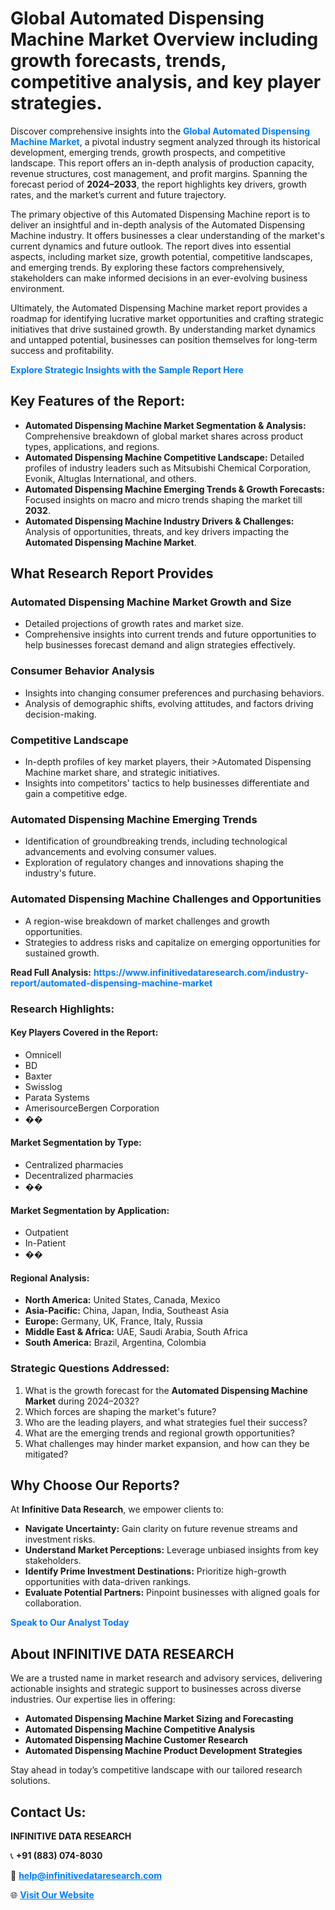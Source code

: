 <h1>Global Automated Dispensing Machine Market Overview including growth forecasts, trends, competitive analysis, and key player strategies.</h1>
<p>
Discover comprehensive insights into the 
<a href="https://www.infinitivedataresearch.com/industry-report/automated-dispensing-machine-market" rel="dofollow" style="color: #007BFF; text-decoration: none;"><strong>Global Automated Dispensing Machine Market</strong></a>, a pivotal industry segment analyzed through its historical development, emerging trends, growth prospects, and competitive landscape. This report offers an in-depth analysis of production capacity, revenue structures, cost management, and profit margins. Spanning the forecast period of <strong>2024–2033</strong>, the report highlights key drivers, growth rates, and the market’s current and future trajectory.
</p>
<p>
The primary objective of this Automated Dispensing Machine report is to deliver an insightful and in-depth analysis of the Automated Dispensing Machine industry. It offers businesses a clear understanding of the market's current dynamics and future outlook. The report dives into essential aspects, including market size, growth potential, competitive landscapes, and emerging trends. By exploring these factors comprehensively, stakeholders can make informed decisions in an ever-evolving business environment.
</p>
<p>
Ultimately, the Automated Dispensing Machine market report provides a roadmap for identifying lucrative market opportunities and crafting strategic initiatives that drive sustained growth. By understanding market dynamics and untapped potential, businesses can position themselves for long-term success and profitability.
</p>
<p>
<a href="https://www.infinitivedataresearch.com/request-sample/reportId=109674" style="color: #007BFF; text-decoration: none;"><strong>Explore Strategic Insights with the Sample Report Here</strong></a>
</p>

<h2>Key Features of the Report:</h2>
<ul>
<li><strong>Automated Dispensing Machine Market Segmentation & Analysis:</strong> Comprehensive breakdown of global market shares across product types, applications, and regions.</li>
<li><strong>Automated Dispensing Machine Competitive Landscape:</strong> Detailed profiles of industry leaders such as Mitsubishi Chemical Corporation, Evonik, Altuglas International, and others.</li>
<li><strong>Automated Dispensing Machine Emerging Trends & Growth Forecasts:</strong> Focused insights on macro and micro trends shaping the market till <strong>2032</strong>.</li>
<li><strong>Automated Dispensing Machine Industry Drivers & Challenges:</strong> Analysis of opportunities, threats, and key drivers impacting the <strong>Automated Dispensing Machine Market</strong>.</li>
</ul>

<h2>What Research Report Provides</h2>
<h3>Automated Dispensing Machine Market Growth and Size</h3>
<ul>
<li>Detailed projections of growth rates and market size.</li>
<li>Comprehensive insights into current trends and future opportunities to help businesses forecast demand and align strategies effectively.</li>
</ul>

<h3>Consumer Behavior Analysis</h3>
<ul>
<li>Insights into changing consumer preferences and purchasing behaviors.</li>
<li>Analysis of demographic shifts, evolving attitudes, and factors driving decision-making.</li>
</ul>

<h3>Competitive Landscape</h3>
<ul>
<li>In-depth profiles of key market players, their >Automated Dispensing Machine market share, and strategic initiatives.</li>
<li>Insights into competitors' tactics to help businesses differentiate and gain a competitive edge.</li>
</ul>

<h3>Automated Dispensing Machine Emerging Trends</h3>
<ul>
<li>Identification of groundbreaking trends, including technological advancements and evolving consumer values.</li>
<li>Exploration of regulatory changes and innovations shaping the industry's future.</li>
</ul>

<h3>Automated Dispensing Machine Challenges and Opportunities</h3>
<ul>
<li>A region-wise breakdown of market challenges and growth opportunities.</li>
<li>Strategies to address risks and capitalize on emerging opportunities for sustained growth.</li>
</ul>
<p><strong>Read Full Analysis:</strong> <a href="https://www.infinitivedataresearch.com/industry-report/automated-dispensing-machine-market" rel="dofollow" style="color: #007BFF; text-decoration: none;"><strong>https://www.infinitivedataresearch.com/industry-report/automated-dispensing-machine-market</strong></a></p>
<h3>Research Highlights:</h3>
<h4>Key Players Covered in the Report:</h4>
<ul><li>Omnicell</li><li>BD</li><li>Baxter</li><li>Swisslog</li><li>Parata Systems</li><li>AmerisourceBergen Corporation</li><li>��</li></ul>
<h4>Market Segmentation by Type:</h4>
<ul><li>Centralized pharmacies</li><li>Decentralized pharmacies</li><li>��</li></ul>
<h4>Market Segmentation by Application:</h4>
<ul><li>Outpatient</li><li>In-Patient</li><li>��</li></ul>

<h4>Regional Analysis:</h4>
<ul>
<li><strong>North America:</strong> United States, Canada, Mexico</li>
<li><strong>Asia-Pacific:</strong> China, Japan, India, Southeast Asia</li>
<li><strong>Europe:</strong> Germany, UK, France, Italy, Russia</li>
<li><strong>Middle East & Africa:</strong> UAE, Saudi Arabia, South Africa</li>
<li><strong>South America:</strong> Brazil, Argentina, Colombia</li>
</ul>

<h3>Strategic Questions Addressed:</h3>
<ol>
<li>What is the growth forecast for the <strong>Automated Dispensing Machine Market</strong> during 2024–2032?</li>
<li>Which forces are shaping the market's future?</li>
<li>Who are the leading players, and what strategies fuel their success?</li>
<li>What are the emerging trends and regional growth opportunities?</li>
<li>What challenges may hinder market expansion, and how can they be mitigated?</li>
</ol>

<h2>Why Choose Our Reports?</h2>
<p>At <strong>Infinitive Data Research</strong>, we empower clients to:</p>
<ul>
<li><strong>Navigate Uncertainty:</strong> Gain clarity on future revenue streams and investment risks.</li>
<li><strong>Understand Market Perceptions:</strong> Leverage unbiased insights from key stakeholders.</li>
<li><strong>Identify Prime Investment Destinations:</strong> Prioritize high-growth opportunities with data-driven rankings.</li>
<li><strong>Evaluate Potential Partners:</strong> Pinpoint businesses with aligned goals for collaboration.</li>
</ul>
<p><a href="https://www.infinitivedataresearch.com/industry-report/automated-dispensing-machine-market" rel="dofollow" style="color: #007BFF; text-decoration: none;"><strong>Speak to Our Analyst Today</strong></a></p>

<h2>About INFINITIVE DATA RESEARCH</h2>
<p>We are a trusted name in market research and advisory services, delivering actionable insights and strategic support to businesses across diverse industries. Our expertise lies in offering:</p>
<ul>
<li><strong>Automated Dispensing Machine Market Sizing and Forecasting</strong></li>
<li><strong>Automated Dispensing Machine Competitive Analysis</strong></li>
<li><strong>Automated Dispensing Machine Customer Research</strong></li>
<li><strong>Automated Dispensing Machine Product Development Strategies</strong></li>
</ul>
<p>Stay ahead in today’s competitive landscape with our tailored research solutions.</p>

<h2>Contact Us:</h2>
<p><strong>INFINITIVE DATA RESEARCH</strong></p>
<p>📞 <strong>+91 (883) 074-8030</strong></p>
<p>📧 <strong><a href="mailto:help@infinitivedataresearch.com" style="color: #007BFF;">help@infinitivedataresearch.com</a></strong></p>
<p>🌐 <strong><a href="https://www.infinitivedataresearch.com" rel="dofollow" style="color: #007BFF;">Visit Our Website</a></strong></p>